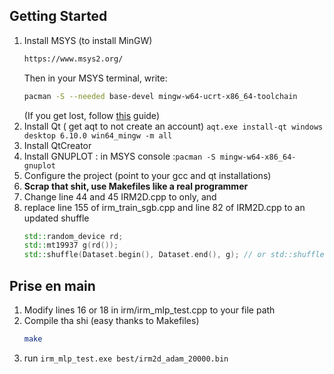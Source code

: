 ## Getting Started
1. Install MSYS (to install MinGW)
   ```bash
   https://www.msys2.org/
   ```
   Then in your MSYS terminal, write:
   ```bash
   pacman -S --needed base-devel mingw-w64-ucrt-x86_64-toolchain
   ```
   (If you get lost, follow [this](https://code.visualstudio.com/docs/cpp/config-mingw#_installing-the-mingww64-toolchain) guide)
3. Install Qt ( get aqt to not create an account)
   `aqt.exe install-qt windows desktop 6.10.0 win64_mingw -m all`
4. Install QtCreator
5. Install GNUPLOT : in MSYS console :`pacman -S mingw-w64-x86_64-gnuplot`
5. Configure the project (point to your gcc and qt installations)
6. **Scrap that shit, use Makefiles like a real programmer**
7. Change line 44 and 45 IRM2D.cpp to <filesystem> only, and 
8. replace line 155 of irm_train_sgb.cpp and line 82  of IRM2D.cpp to an updated shuffle
   ```cpp
   std::random_device rd;
   std::mt19937 g(rd());
   std::shuffle(Dataset.begin(), Dataset.end(), g); // or std::shuffle(indexes.begin(), indexes.end(), g);
   ```

## Prise en main
1. Modify lines 16 or 18 in irm/irm_mlp_test.cpp to your file path
2. Compile tha shi (easy thanks to Makefiles)
   ```bash
   make
   ```
3. run `irm_mlp_test.exe best/irm2d_adam_20000.bin` 
